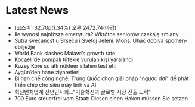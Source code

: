 # Latest News
-  [코스피] 32.70p(1.34%) 오른 2472.74(마감)
-  Ile wynosi najniższa emerytura? Wkrótce seniorów czekają zmiany
-  Sutra svečanost u Brseču i Svetoj Jeleni: Mons. Uhač dobiva spomen-obilježje
-  World Bank slashes Malawi’s growth rate
-  Kocaeli'de pompalı tüfekle vurulan kişi yaralandı
-  Kuzey Kore su altı nükleer silahını test etti
-  Aygün’den hane ziyaretleri
-  Bị hạn chế công nghệ, Trung Quốc chọn giải pháp "ngược đời" để phát triển chip cho siêu máy tính và AI
-  혁신벤처업계 신년인사회…"기술혁신과 글로벌 시장 진출 노력"
-  700 Euro steuerfrei vom Staat: Diesen einen Haken müssen Sie setzen

